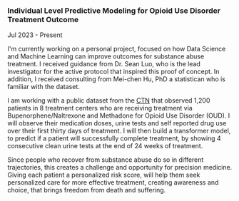 ### Individual Level Predictive Modeling for Opioid Use Disorder Treatment Outcome
Jul 2023 - Present

I'm currently working on a personal project, focused on how Data Science and Machine Learning can improve outcomes for substance abuse treatment. I received guidance from Dr. Sean Luo, who is the lead investigator for the active protocol that inspired this proof of concept.  In addition, I received consulting from Mei-chen Hu, PhD a statistican who is familiar with the dataset.

I am working with a public dataset from the [CTN](https://datashare.nida.nih.gov/study/nida-ctn-0027) that observed 1,200 patients in 8 treatment centers who are receiving treatment via Bupenorphene/Naltrexone and Methadone for Opioid Use Disorder (OUD). I will observe their medication doses, urine tests and self reported drug use over their first thirty days of treatment. I will then build a transformer model, to predict if a patient will successfully complete treatment, by showing 4 consecutive clean urine tests at the end of 24 weeks of treatment. 

Since people who recover from substance abuse do so in different trajectories, this creates a challenge and opportunity for precision medicine. Giving each patient a personalized risk score, will help them seek personalized care for more effective treatment, creating awareness and choice, that brings freedom from death and suffering.
